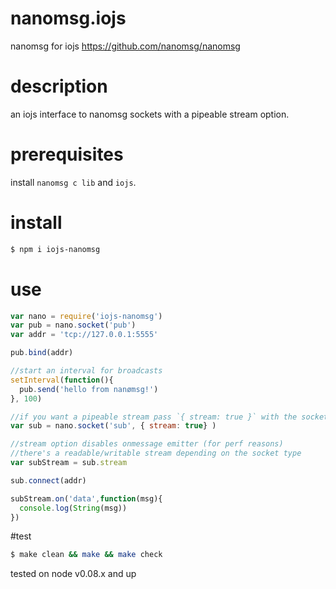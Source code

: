 # nanomsg.iojs
nanomsg for iojs  https://github.com/nanomsg/nanomsg

# description
an iojs interface to nanomsg sockets with a pipeable stream option.

# prerequisites

install `nanomsg c lib` and `iojs`.

# install
```bash
$ npm i iojs-nanomsg
```

# use
```js
var nano = require('iojs-nanomsg')
var pub = nano.socket('pub')
var addr = 'tcp://127.0.0.1:5555'

pub.bind(addr)

//start an interval for broadcasts
setInterval(function(){
  pub.send('hello from nanømsg!')
}, 100)

//if you want a pipeable stream pass `{ stream: true }` with the socket type
var sub = nano.socket('sub', { stream: true} )

//stream option disables onmessage emitter (for perf reasons)
//there's a readable/writable stream depending on the socket type
var subStream = sub.stream

sub.connect(addr)

subStream.on('data',function(msg){
  console.log(String(msg))
})
```

#test
```bash
$ make clean && make && make check
```
tested on node v0.08.x and up
